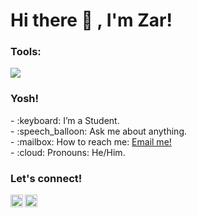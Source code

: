 # <summary><strong>Hi there :wave: , I'm Zar!</strong></summary>

### <summary><strong>Tools:</strong></summary>
<p>
    <img src="https://img.shields.io/badge/Text%20Editor-Visual%20Studio%20Code-blue?&logo=visual%20studio%20code&logoColor=blue" />
</p>

### <summary><strong>Yosh!</strong></summary>
<p>
    - :keyboard: I’m a Student. </br>
    - :speech_balloon: Ask me about anything.</br>
    - :mailbox: How to reach me: <a href="mailto:apriansyahneizar@gmail.com">Email me!</a>  </br>
    - :cloud: Pronouns: He/Him. </br>
<p>
 
### <summary><strong>Let's connect!</strong></summary>
<a href="https://www.instagram.com/nzarr_244">
  <img align="left" alt="Goo's Instagram" width="20px" src="https://simpleicons.now.sh/instagram/495f7e" />
</a>
<a href="https://www.discord.com/nzrrr_02">
  <img align="left" alt="Goo's Discord" width="20px" src="https://simpleicons.now.sh/discord/495f7e" />
</a>

